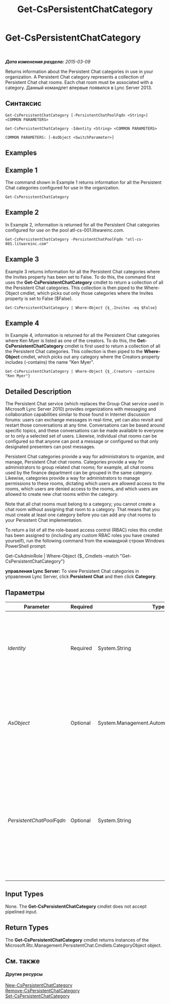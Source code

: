 ﻿---
title: Get-CsPersistentChatCategory
TOCTitle: Get-CsPersistentChatCategory
ms:assetid: 2ec14091-cb05-4c4c-b091-b7e88f5ca3cf
ms:mtpsurl: https://technet.microsoft.com/ru-ru/library/JJ204771(v=OCS.15)
ms:contentKeyID: 49309321
ms.date: 05/19/2016
mtps_version: v=OCS.15
ms.translationtype: HT
---

# Get-CsPersistentChatCategory

 

_**Дата изменения раздела:** 2015-03-09_

Returns information about the Persistent Chat categories in use in your organization. A Persistent Chat category represents a collection of Persistent Chat chat rooms. Each chat room must be associated with a category. Данный командлет впервые появился в Lync Server 2013.

## Синтаксис

    Get-CsPersistentChatCategory [-PersistentChatPoolFqdn <String>] <COMMON PARAMETERS>

    Get-CsPersistentChatCategory -Identity <String> <COMMON PARAMETERS>

    COMMON PARAMETERS: [-AsObject <SwitchParameter>]

## Examples

## Example 1

The command shown in Example 1 returns information for all the Persistent Chat categories configured for use in the organization.

    Get-CsPersistentChatCategory

## Example 2

In Example 2, information is returned for all the Persistent Chat categories configured for use on the pool atl-cs-001.litwareinc.com.

    Get-CsPersistentChatCategory -PersistentChatPoolFqdn "atl-cs-001.litwareinc.com"

## Example 3

Example 3 returns information for all the Persistent Chat categories where the Invites property has been set to False. To do this, the command first uses the **Get-CsPersistentChatCategory** cmdlet to return a collection of all the Persistent Chat categories. This collection is then piped to the Where-Object cmdlet, which picks out only those categories where the Invites property is set to False ($False).

    Get-CsPersistentChatCategory | Where-Object {$_.Invites -eq $False}

## Example 4

In Example 4, information is returned for all the Persistent Chat categories where Ken Myer is listed as one of the creators. To do this, the **Get-CsPersistentChatCategory** cmdlet is first used to return a collection of all the Persistent Chat categories. This collection is then piped to the **Where-Object** cmdlet, which picks out any category where the Creators property includes (-contains) the name "Ken Myer".

    Get-CsPersistentChatCategory | Where-Object {$_.Creators -contains "Ken Myer"}

## Detailed Description

The Persistent Chat service (which replaces the Group Chat service used in Microsoft Lync Server 2010) provides organizations with messaging and collaboration capabilities similar to those found in Internet discussion forums: users can exchange messages in real-time, yet can also revisit and restart those conversations at any time. Conversations can be based around specific topics, and these conversations can be made available to everyone or to only a selected set of users. Likewise, individual chat rooms can be configured so that anyone can post a message or configured so that only designated presenters can post messages.

Persistent Chat categories provide a way for administrators to organize, and manage, Persistent Chat chat rooms. Categories provide a way for administrators to group related chat rooms; for example, all chat rooms used by the finance department can be grouped in the same category. Likewise, categories provide a way for administrators to manage permissions to these rooms, dictating which users are allowed access to the rooms, which users are denied access to the rooms, and which users are allowed to create new chat rooms within the category.

Note that all chat rooms must belong to a category; you cannot create a chat room without assigning that room to a category. That means that you must create at least one category before you can add any chat rooms to your Persistent Chat implementation.

To return a list of all the role-based access control (RBAC) roles this cmdlet has been assigned to (including any custom RBAC roles you have created yourself), run the following command from the командной строки Windows PowerShell prompt:

Get-CsAdminRole | Where-Object {$\_.Cmdlets –match "Get-CsPersistentChatCategory"}

**управления Lync Server:** To view Persistent Chat categories in управления Lync Server, click **Persistent Chat** and then click **Category**.

## Параметры


<table>
<colgroup>
<col style="width: 25%" />
<col style="width: 25%" />
<col style="width: 25%" />
<col style="width: 25%" />
</colgroup>
<thead>
<tr class="header">
<th>Parameter</th>
<th>Required</th>
<th>Type</th>
<th>Description</th>
</tr>
</thead>
<tbody>
<tr class="odd">
<td><p><em>Identity</em></p></td>
<td><p>Required</p></td>
<td><p>System.String</p></td>
<td><p>Unique identifier for the chat room category. The Identity consists of the Persistent Chat pool were the category is located followed by the category Name; for example:</p>
<p>-Identity &quot;atl-gc-001.litwareinc.com\ITChat&quot;</p></td>
</tr>
<tr class="even">
<td><p><em>AsObject</em></p></td>
<td><p>Optional</p></td>
<td><p>System.Management.Automation.SwitchParameter</p></td>
<td><p>When specified, Active Directory display names are used when showing users who are on the AllowedMembers, DeniedMembers, or Creators lists. When not specified, SIP addresses are used when showing these users.</p></td>
</tr>
<tr class="odd">
<td><p><em>PersistentChatPoolFqdn</em></p></td>
<td><p>Optional</p></td>
<td><p>System.String</p></td>
<td><p>Fully qualified domain name of the Persistent Chat pool that hosts Persistent Chat categories. If you use the PoolFqdn parameter without including the Name parameter, information will be returned for all the Persistent Chat categories on the specified pool. If you leave off both the Name and PoolFqdn parameters, then information will be returned for all your Persistent Chat categories.</p></td>
</tr>
</tbody>
</table>


## Input Types

None. The **Get-CsPersistentChatCategory** cmdlet does not accept pipelined input.

## Return Types

The **Get-CsPersistentChatCategory** cmdlet returns instances of the Microsoft.Rtc.Management.PersistentChat.Cmdlets.CategoryObject object.

## См. также

#### Другие ресурсы

[New-CsPersistentChatCategory](new-cspersistentchatcategory.md)  
[Remove-CsPersistentChatCategory](remove-cspersistentchatcategory.md)  
[Set-CsPersistentChatCategory](set-cspersistentchatcategory.md)

